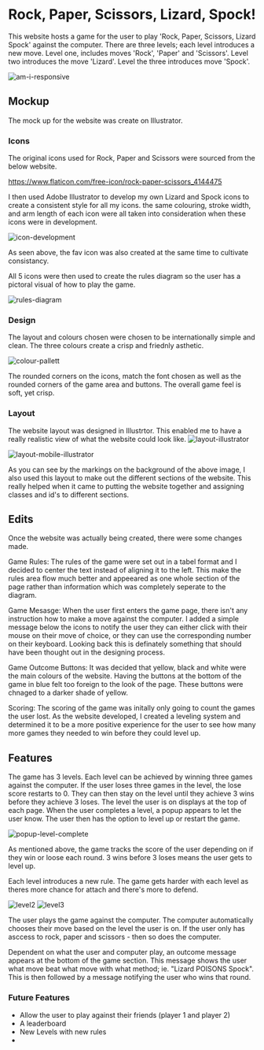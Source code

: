 # Rock, Paper, Scissors, Lizard, Spock!

This website hosts a game for the user to play 'Rock, Paper, Scissors, Lizard Spock' against the computer. There are three levels; each level introduces a new move. Level one, includes moves 'Rock', 'Paper' and 'Scissors'. Level two introduces the move 'Lizard'. Level the three introduces move 'Spock'. 

![am-i-responsive](assets/images/readme/am-i-responsive.png)

## Mockup

The mock up for the website was create on Illustrator. 

### Icons
The original icons used for Rock, Paper and Scissors were sourced from the below website. 

https://www.flaticon.com/free-icon/rock-paper-scissors_4144475

I then used Adobe Illustrator to develop my own Lizard and Spock icons to create a consistent style for all my icons. the same colouring, stroke width, and arm length of each icon were all taken into consideration when these icons were in development. 

![icon-development](assets/images/readme/icon-development-illustrator.png)

As seen above, the fav icon was also created at the same time to cultivate consistancy. 

All 5 icons were then used to create the rules diagram so the user has a pictoral visual of how to play the game. 

![rules-diagram](assets/images/readme/rules-diagram-illustrator.png)

### Design

The layout and colours chosen were chosen to be internationally simple and clean. The three colours create a crisp and friednly asthetic. 

![colour-pallett](assets/images/readme/library-illustrator.png)


The rounded corners on the icons, match the font chosen as well as the rounded corners of the game area and buttons.  The overall game feel is soft, yet crisp. 

### Layout

The website layout was designed in Illustrtor. This enabled me to have a really realistic view of what the website could look like. 
![layout-illustrator](assets/images/readme/layout-illustrator.png)

![layout-mobile-illustrator](assets/images/readme/layout-mobile-illustrator.png)


As you can see by the markings on the background of the above image, I also used this layout to make out the different sections of the website. This really helped when it came to putting the website together and assigning classes and id's to different sections. 

## Edits

Once the website was actually being created, there were some changes made. 

Game Rules:
The rules of the game were set out in a tabel format and I decided to center the text instead of aligning it to the left.  This make the rules area flow much better and appeeared as one whole section of the page rather than information which was completely seperate to the diagram. 

Game Mesasge:
When the user first enters the game page, there isn't any instruction how to make a move against the computer.  I added a simple message below the icons to notify the user they can either click with their mouse on their move of choice, or they can use the corresponding number on their keyboard. Looking back this is definately something that should have been thought out in the designing process. 

Game Outcome Buttons:
It was decided that yellow, black and white were the main colours of the website. Having the buttons at the bottom of the game in blue felt too foreign to the look of the page. These buttons were chnaged to a darker shade of yellow. 

Scoring: 
The scoring of the game was initally only going to count the games the user lost. As the website developed, I created a leveling system and determined it to be a more positive experience for the user to see how many more games they needed to win before they could level up. 


## Features
The game has 3 levels. Each level can be achieved by winning three games against the computer.  If the user loses three games in the level, the lose score restarts to 0. They can then stay on the level until they achieve 3 wins before they achieve 3 loses. The level the user is on displays at the top of each page. 
When the user completes a level, a popup appears to let the user know.  The user then has the option to level up or restart the game. 

![popup-level-complete](assets/images/readme/popup.png)


As mentioned above, the game tracks the score of the user depending on if they win or loose each round.  3 wins before 3 loses means the user gets to level up.

Each level introduces a new rule.  The game gets harder with each level as theres more chance for attach and there's more to defend.

![level2](assets/images/readme/level2.png)
![level3](assets/images/readme/level3.png)


The user plays the game against the computer. The computer automatically chooses their move based on the level the user is on. If the user only has asccess to rock, paper and scissors - then so does the computer. 

Dependent on what the user and computer play, an outcome message appears at the bottom of the game section. This message shows the user what move beat what move with what method; ie. "Lizard POISONS Spock". This is then followed by a message notifying the user who wins that round. 

### Future Features
- Allow the user to play against their friends (player 1 and player 2)
- A leaderboard
- New Levels with new rules
-